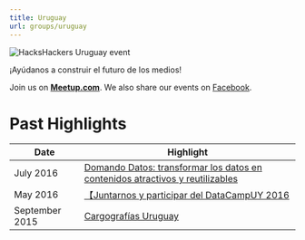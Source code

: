 ```yaml
---
title: Uruguay
url: groups/uruguay
---
```


![HacksHackers Uruguay event](https://secure.meetupstatic.com/photos/event/1/5/4/2/highres_372365442.jpeg)

¡Ayúdanos a construir el futuro de los medios!

Join us on **[Meetup.com](https://www.meetup.com/HacksHackersUY/)**. We also share our events on [Facebook](https://www.facebook.com/HacksHackersUY.Uruguay/).

# Past Highlights

| **Date**  | **Highlight** |  
|-----------|---------------|  
| July 2016 | [Domando Datos: transformar los datos en contenidos atractivos y reutilizables](https://www.meetup.com/HacksHackersUY/events/232761891/) |
| May 2016 | [【Juntarnos y participar del DataCampUY 2016](https://www.meetup.com/HacksHackersUY/events/231345503/) |   
| September 2015 | [Cargografías Uruguay](https://www.meetup.com/HacksHackersUY/events/225518291/) |

